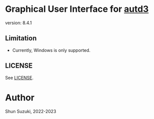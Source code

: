 # Graphical User Interface for [autd3](https://github.com/shinolab/autd3)

version: 8.4.1

## Limitation

* Currently, Windows is only supported.

## LICENSE

See [LICENSE](./LICENSE).

# Author

Shun Suzuki, 2022-2023
